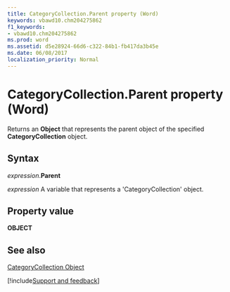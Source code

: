 ```yaml
---
title: CategoryCollection.Parent property (Word)
keywords: vbawd10.chm204275862
f1_keywords:
- vbawd10.chm204275862
ms.prod: word
ms.assetid: d5e28924-66d6-c322-84b1-fb417da3b45e
ms.date: 06/08/2017
localization_priority: Normal
---
```



# CategoryCollection.Parent property (Word)

Returns an  **Object** that represents the parent object of the specified **CategoryCollection** object.


## Syntax

_expression_.**Parent**

_expression_ A variable that represents a 'CategoryCollection' object.


## Property value

 **OBJECT**


## See also


[CategoryCollection Object](Word.categorycollection.md)

[!include[Support and feedback](~/includes/feedback-boilerplate.md)]